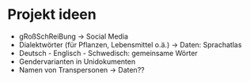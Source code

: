 # Projekt ideen
- gRoßSchReiBung -> Social Media
- Dialektwörter (für Pflanzen, Lebensmittel o.ä.) -> Daten: Sprachatlas
- Deutsch - Englisch - Schwedisch: gemeinsame Wörter
- Gendervarianten in Unidokumenten
- Namen von Transpersonen -> Daten??
